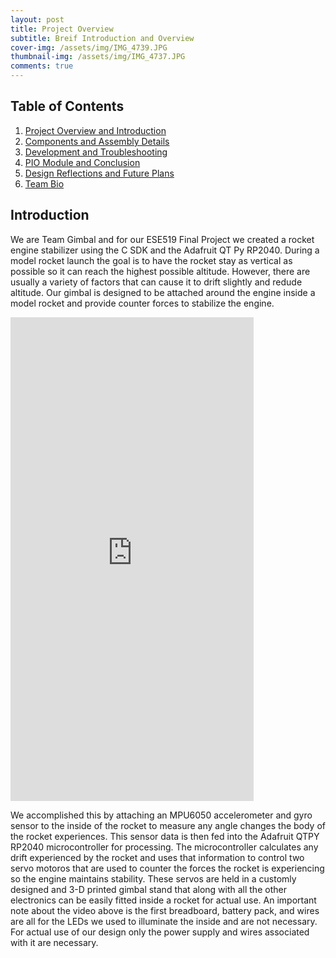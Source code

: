 ```yaml
---
layout: post
title: Project Overview
subtitle: Breif Introduction and Overview
cover-img: /assets/img/IMG_4739.JPG
thumbnail-img: /assets/img/IMG_4737.JPG
comments: true
---
```




## Table of Contents

1. [Project Overview and Introduction](https://ese519teamgimbal.github.io/2022-12-27-Introduction/)
2. [Components and Assembly Details](https://ese519teamgimbal.github.io/2022-12-26-Instructions/)
3. [Development and Troubleshooting](https://ese519teamgimbal.github.io/2022-12-25-Development/)
4. [PIO Module and Conclusion](https://ese519teamgimbal.github.io/2022-12-24-PIO/)
5. [Design Reflections and Future Plans](https://ese519teamgimbal.github.io/2022-12-23-Reflections/)
6. [Team Bio](https://ese519teamgimbal.github.io/aboutme/)

## Introduction


We are Team Gimbal and for our ESE519 Final Project we created a rocket engine stabilizer using the C SDK and the Adafruit QT Py RP2040. During a model rocket launch the goal is to have the rocket stay as vertical as possible so it can reach the highest possible altitude. However, there are usually a variety of factors that can cause it to drift slightly and redude altitude. Our gimbal is designed to be attached around the engine inside a model rocket and provide counter forces to stabilize the engine.

<iframe width="389" height="774" src="https://user-images.githubusercontent.com/114199773/210104405-ba835d42-da17-481c-b8f5-0b03fc46ebdc.mp4" frameborder="0"> </iframe>




We accomplished this by attaching an MPU6050 accelerometer and gyro sensor to the inside of the rocket to measure any angle changes the body of the rocket experiences. This sensor data is then fed into the Adafruit QTPY RP2040 microcontroller for processing. The microcontroller calculates any drift experienced by the rocket and uses that information to control two servo motoros that are used to counter the forces the rocket is experiencing so the engine maintains stability. These servos are held in a customly designed and 3-D printed gimbal stand that along with all the other electronics can be easily fitted inside a rocket for actual use. An important note about the video above is the first breadboard, battery pack, and wires are all for the LEDs we used to illuminate the inside and are not necessary. For actual use of our design only the power supply and wires associated with it are necessary. 
